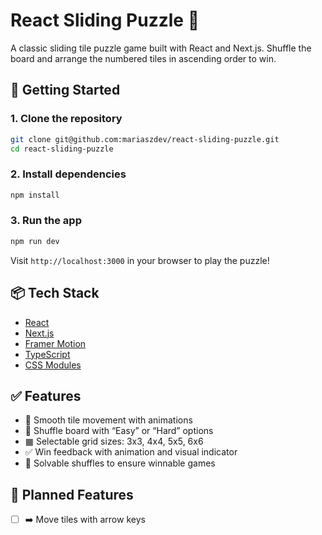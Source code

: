 # React Sliding Puzzle 🧩

A classic sliding tile puzzle game built with React and Next.js. Shuffle the board and arrange the numbered tiles in ascending order to win.
 
## 🚀 Getting Started

### 1. Clone the repository

```bash
git clone git@github.com:mariaszdev/react-sliding-puzzle.git
cd react-sliding-puzzle
```

### 2. Install dependencies

```bash
npm install
```

### 3. Run the app

```bash
npm run dev
```

Visit `http://localhost:3000` in your browser to play the puzzle!

## 📦 Tech Stack

- [React](https://react.dev/)
- [Next.js](https://nextjs.org/)
- [Framer Motion](https://www.framer.com/motion/)
- [TypeScript](https://www.typescriptlang.org/)
- [CSS Modules](https://github.com/css-modules/css-modules)

## ✅ Features

- 🎨 Smooth tile movement with animations
- 🔀 Shuffle board with “Easy” or “Hard” options
- ▦ Selectable grid sizes: 3x3, 4x4, 5x5, 6x6
- ✅ Win feedback with animation and visual indicator
- 🧠 Solvable shuffles to ensure winnable games

## 📌 Planned Features

- [ ] ➡️ Move tiles with arrow keys
